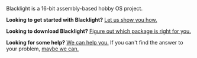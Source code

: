 Blacklight is a 16-bit assembly-based hobby OS project.

**Looking to get started with Blacklight?** [Let us show you how.](GettingStarted.md)

**Looking to download Blacklight?** [Figure out which package is right for you.](WhichDownloadShouldIGet.md)

**Looking for some help?** [We can help you.](DocumentationMain.md) If you can't find the answer to your problem, [maybe we can.](https://code.google.com/p/blacklight-os/issues/list)